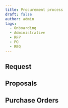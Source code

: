 ```yaml
---
title: Procurement process 
draft: false
author: admin
tags:
  - Onboarding
  - Administrative
  - RFP
  - PO
  - REQ
---
```



## Request

## Proposals

## Purchase Orders